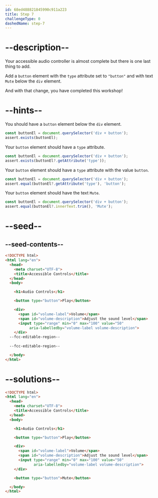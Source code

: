 ```yaml
---
id: 68ed488821845990c911a223
title: Step 7
challengeType: 0
dashedName: step-7
---
```


# --description--

Your accessible audio controller is almost complete but there is one last thing to add.

Add a `button` element with the `type` attribute set to `"button"` and with text `Mute` below the `div` element.

And with that change, you have completed this workshop!

# --hints--

You should have a `button` element below the `div` element.

```js
const buttonEl = document.querySelector('div + button');
assert.exists(buttonEl);
```

Your `button` element should have a `type` attribute.

```js
const buttonEl = document.querySelector('div + button');
assert.exists(buttonEl?.getAttribute('type'));
```

Your `button` element should have a `type` attribute with the value `button`.

```js
const buttonEl = document.querySelector('div + button');
assert.equal(buttonEl?.getAttribute('type'), 'button');
```

Your `button` element should have the text `Mute`.

```js
const buttonEl = document.querySelector('div + button');
assert.equal(buttonEl?.innerText.trim(), 'Mute');
```

# --seed--

## --seed-contents--

```html
<!DOCTYPE html>
<html lang="en">
  <head>
    <meta charset="UTF-8">
    <title>Accessible Controls</title>
  </head>
  <body>

    <h1>Audio Controls</h1>

    <button type="button">Play</button>

    <div>
      <span id="volume-label">Volume</span>
      <span id="volume-description">Adjust the sound level</span>
      <input type="range" min="0" max="100" value="50"
           aria-labelledby="volume-label volume-description">
    </div>
  --fcc-editable-region--
    
  --fcc-editable-region--

  </body>
</html>
```

# --solutions--

```html
<!DOCTYPE html>
<html lang="en">
  <head>
    <meta charset="UTF-8">
    <title>Accessible Controls</title>
  </head>
  <body>

    <h1>Audio Controls</h1>

    <button type="button">Play</button>

    <div>
      <span id="volume-label">Volume</span>
      <span id="volume-description">Adjust the sound level</span>
      <input type="range" min="0" max="100" value="50"
             aria-labelledby="volume-label volume-description">
    </div>

    <button type="button">Mute</button>

  </body>
</html>
```
